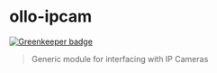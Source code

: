 ollo-ipcam
==========

[![Greenkeeper badge](https://badges.greenkeeper.io/taoyuan/ollo-ipcam.svg)](https://greenkeeper.io/)

> Generic module for interfacing with IP Cameras